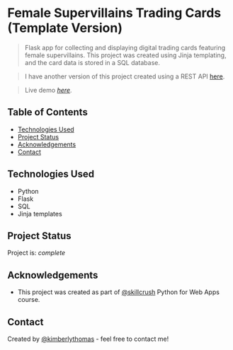 # Female Supervillains Trading Cards (Template Version)
> Flask app for collecting and displaying digital trading cards featuring female supervillains. This project was created using Jinja templating, and the card data is stored in a SQL database.

> I have another version of this project created using a REST API [here](https://github.com/kimberlythomas/Female-Supervillains-Trading-Cards).

> Live demo [_here_](https://Female-Supervillains-Trading-Cards-Template-Version.kimberlythomas.repl.co). <!-- If you have the project hosted somewhere, include the link here. -->

## Table of Contents
* [Technologies Used](#technologies-used)
* [Project Status](#project-status)
* [Acknowledgements](#acknowledgements)
* [Contact](#contact)
<!-- * [License](#license) -->


## Technologies Used
- Python
- Flask
- SQL
- Jinja templates



## Project Status
Project is: _complete_


## Acknowledgements
- This project was created as part of [@skillcrush](https://www.skillcrush.com) Python for Web Apps course.


## Contact
Created by [@kimberlythomas](https://github.com/kimberlythomas) - feel free to contact me!


<!-- Optional -->
<!-- ## License -->
<!-- This project is open source and available under the [... License](). -->
